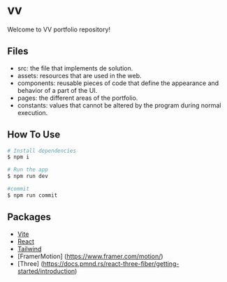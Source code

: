 # vv

Welcome to VV portfolio repository!

## Files

- src: the file that implements de solution.
- assets: resources that are used in the web.
- components: reusable pieces of code that define the appearance and behavior of a part of the UI.
- pages: the different areas of the portfolio.
- constants: values that cannot be altered by the program during normal execution.

## How To Use

```bash
# Install dependencies
$ npm i

# Run the app
$ npm run dev

#commit
$ npm run commit
```

## Packages

- [Vite](https://vitejs.dev/)
- [React](https://reactjs.org/)
- [Tailwind](https://tailwindcss.com/)
- [FramerMotion] (https://www.framer.com/motion/)
- [Three] (https://docs.pmnd.rs/react-three-fiber/getting-started/introduction)
